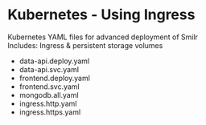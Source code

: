 # Kubernetes - Using Ingress

Kubernetes YAML files for advanced deployment of Smilr  
Includes: Ingress & persistent storage volumes

- data-api.deploy.yaml
- data-api.svc.yaml
- frontend.deploy.yaml
- frontend.svc.yaml
- mongodb.all.yaml
- ingress.http.yaml
- ingress.https.yaml